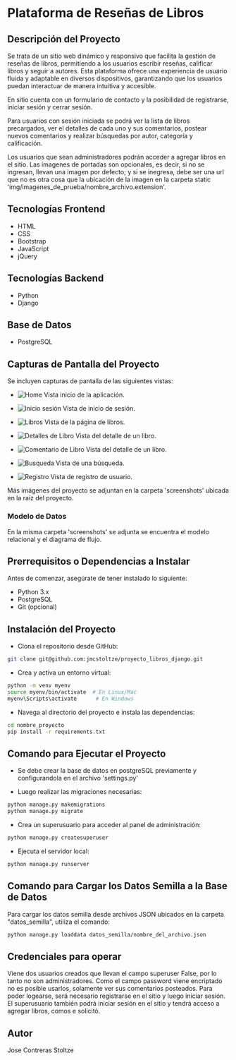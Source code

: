 # Plataforma de Reseñas de Libros

## Descripción del Proyecto

Se trata de un sitio web dinámico y responsivo que facilita la gestión de reseñas de libros, permitiendo a los usuarios escribir reseñas, calificar libros y seguir a autores. Esta plataforma ofrece una experiencia de usuario fluida y adaptable en diversos dispositivos, garantizando que los usuarios puedan interactuar de manera intuitiva y accesible.

En sitio cuenta con un formulario de contacto y la posibilidad de registrarse, iniciar sesión y cerrar sesión.

Para usuarios con sesión iniciada se podrá ver la lista de libros precargados, ver el detalles de cada uno y sus comentarios, postear nuevos comentarios y realizar búsquedas por autor, categoría y calificación.

Los usuarios que sean administradores podrán acceder a agregar libros en el sitio. Las imagenes de portadas son opcionales, es decir, si no se ingresan, llevan una imagen por defecto; y si se inegresa, debe ser una url que no es otra cosa que la ubicación de la imagen en la carpeta static 'img/imagenes_de_prueba/nombre_archivo.extension'.

## Tecnologías Frontend

- HTML
- CSS
- Bootstrap
- JavaScript
- jQuery

## Tecnologías Backend

- Python
- Django

## Base de Datos

- PostgreSQL

## Capturas de Pantalla del Proyecto

Se incluyen capturas de pantalla de las siguientes vistas:

- ![Home](screenshots/home.jpg)
  Vista inicio de la aplicación.

- ![Inicio sesión](screenshots/inicio_sesion.jpg)
  Vista de inicio de sesión.

- ![Libros](screenshots/libros)
  Vista de la página de libros.

- ![Detalles de Libro](screenshots/detalle_libro.jpg)
  Vista del detalle de un libro.

- ![Comentario de Libro](screenshots/detalle_libro_comentarios.jpg)
  Vista del detalle de un libro.

- ![Busqueda](screenshots/busqueda_autor.jpg)
  Vista de una búsqueda.

- ![Registro](screenshots/registro.jpg)
  Vista de registro de usuario.

Más imágenes del proyecto se adjuntan en la carpeta 'screenshots' ubicada en la raíz del proyecto.

### Modelo de Datos

En la misma carpeta 'screenshots' se adjunta se encuentra el modelo relacional y el diagrama de flujo.

## Prerrequisitos o Dependencias a Instalar

Antes de comenzar, asegúrate de tener instalado lo siguiente:

- Python 3.x
- PostgreSQL
- Git (opcional)

## Instalación del Proyecto

- Clona el repositorio desde GitHub:

```bash
git clone git@github.com:jmcstoltze/proyecto_libros_django.git
```

- Crea y activa un entorno virtual:

```bash
python -m venv myenv
source myenv/bin/activate  # En Linux/Mac
myenv\Scripts\activate      # En Windows
```

- Navega al directorio del proyecto e instala las dependencias:

```bash
cd nombre_proyecto
pip install -r requirements.txt
```

## Comando para Ejecutar el Proyecto

- Se debe crear la base de datos en postgreSQL previamente y configurandola en el archivo 'settings.py'

- Luego realizar las migraciones necesarias:

```bash
python manage.py makemigrations
python manage.py migrate
```

- Crea un superusuario para acceder al panel de administración:

```bash
python manage.py createsuperuser
```

- Ejecuta el servidor local:

```bash
python manage.py runserver
```

## Comando para Cargar los Datos Semilla a la Base de Datos

Para cargar los datos semilla desde archivos JSON ubicados en la carpeta "datos_semilla", utiliza el comando:

```bash
python manage.py loaddata datos_semilla/nombre_del_archivo.json
```

## Credenciales para operar

Viene dos usuarios creados que llevan el campo superuser False, por lo tanto no son administradores. Como el campo password viene encriptado no es posible usarlos, solamente ver sus comentarios posteados. Para poder logearse, será necesario registrarse en el sitio y luego iniciar sesión. El superusuario también podrá iniciar sesión en el sitio y tendrá acceso a agregar libros, comos e solicitó.

## Autor

Jose Contreras Stoltze
